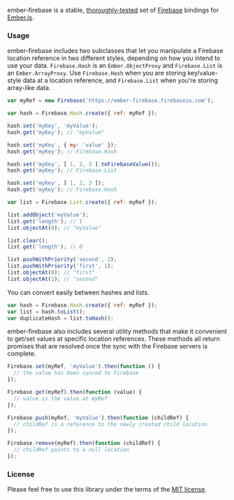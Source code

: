 ember-firebase is a stable, [thoroughly-tested](https://github.com/mjijackson/ember-firebase/tree/master/test) set of [Firebase](https://www.firebase.com/index.html) bindings for [Ember.js](http://emberjs.com/).

### Usage

ember-firebase includes two subclasses that let you manipulate a Firebase location reference in two different styles, depending on how you intend to use your data. `Firebase.Hash` is an `Ember.ObjectProxy` and `Firebase.List` is an `Ember.ArrayProxy`. Use `Firebase.Hash` when you are storing key/value-style data at a location reference, and `Firebase.List` when you're storing array-like data.

```js
var myRef = new Firebase('https://ember-firebase.firebaseio.com');

var hash = Firebase.Hash.create({ ref: myRef });

hash.set('myKey', 'myValue');
hash.get('myKey'); // "myValue"

hash.set('myKey', { my: 'value' });
hash.get('myKey'); // Firebase.Hash

hash.set('myKey', [ 1, 2, 3 ].toFirebaseValue());
hash.get('myKey'); // Firebase.List

hash.set('myKey', [ 1, 2, 3 ]);
hash.get('myKey'); // Firebase.Hash

var list = Firebase.List.create({ ref: myRef });

list.addObject('myValue');
list.get('length'); // 1
list.objectAt(0); // "myValue"

list.clear();
list.get('length'); // 0

list.pushWithPriority('second', 2);
list.pushWithPriority('first', 1);
list.objectAt(0); // "first"
list.objectAt(1); // "second"
```

You can convert easily between hashes and lists.

```js
var hash = Firebase.Hash.create({ ref: myRef });
var list = hash.toList();
var duplicateHash = list.toHash();
```

ember-firebase also includes several utility methods that make it convenient to get/set values at specific location references. These methods all return promises that are resolved once the sync with the Firebase servers is complete.

```js
Firebase.set(myRef, 'myValue').then(function () {
  // the value has been synced to Firebase
});

Firebase.get(myRef).then(function (value) {
  // value is the value at myRef
});

Firebase.push(myRef, 'myValue').then(function (childRef) {
  // childRef is a reference to the newly created child location
});

Firebase.remove(myRef).then(function (childRef) {
  // childRef points to a null location
});
```

### License

Please feel free to use this library under the terms of the [MIT license](http://opensource.org/licenses/MIT).
